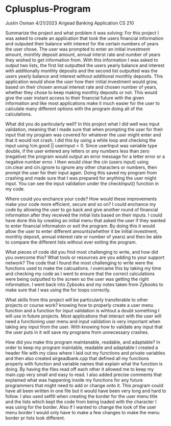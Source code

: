 # Cplusplus-Program
Justin Osman
4/21/2023
Airgead Banking Application
CS 210


Summarize the project and what problem it was solving:
For this project I was asked to create an application that took the users financial information and outputed their balance with interest for the certain numbers of years the user chose. The user was prompted to enter an initial investment amount, monthly deposit amount, annual interst rate and number of years they wished to get information from. With this information I was asked to output two lists, the first list outputted the users yearly balance and interest with additionally monthly deposits and the second list outputted was the users yearly balance and interest without additional monthly deposits. This application would show the user how their initial investment would grow, based on their chosen annual interest rate and chosen number of years, whether they chose to keep making monthly deposits or not. This would give the user instant access to their financial future with the given information and like most applications make it much easier for the user to calculate many different options with the program doing all of the calculations.

What did you do paritcularly well?
In this project what I did well was input validation, meaning that I made sure that when prompting the user for their input that my program was covered for whatever the user might enter and that it would not crash. I did this by using a while loop and checking the input using !cin.good || userinput < 0. Since userInput was variable type double, if the user entered any letters or any numbers less than zero (negative) the program would output an error message for a letter error or a negative number error. I then would clear the cin (users input) using cin.clear and cin.ignore to ignore any other characters or numbers, then prompt the user for their input again. Doing this saved my program from crashing and made sure that I was prepared for anything the user might input. You can see the input validation under the checkInput() function in my code.

Where could you enchance your code? How would these improvements make your code more efficient, secure and so on?
I could enchance my code by allowing the user to go back and give another round of financial information after they received the initial lists based on their inputs. I could have done this by creating an initial menu that asked the user if they wanted to enter financial informatoin or exit the program. By doing this it would allow the user to enter different amounts(whether it be initial investment, monthly deposit, annual interest rate or number of years) and then be able to compare the different lists without ever exiting the program.

What pieces of code did you find most challenging to write, and how did you overcome this? What tools or resources are you adding to your support network?
The code that I found the most challenging to write were the functions used to make the calcuations. I overcame this by taking my time and checking my code as I went to ensure that the correct calculations were being outputted to the screen so the user was getting the right information. I went back into Zybooks and my notes taken from Zybooks to make sure that I was using the for loops correctly.

What skills from this project will be particularly transferable to other projects or course work?
knowing how to properly create a user menu function and a function for input validation is wihtout a doubt something I will use in future projects. Most applications that interact with the user will need a functioning user menu and input validation is very important when taking any input from the user. With knowing how to validate any input that the user puts in it will save my programs from unnecessary crashes.

How did you make this program maintanable, readable, and adaptable?
In order to keep my program maintable, readable and adaptable I created a header file with my class where I laid out my functions and private variables and then also created airgeadbank.cpp that defined all my functions properly with function and variable names that explain what the function is doing. By having the files read off each other it allowed me to keep my main.cpp very small and easy to read. I also added precise comments that explained what was happening inside my functions for any future programmers that might need to add or change onto it. This program could have all been written in one file but it would have been very long and hard to follow. I also used setfill when creating the border for the user menu title and the lists which kept the code from being loaded with the character I was using for the border. Also if I wanted to change the look of the user menu border I would only have to make a few changes to make the menu border pr lists look different. 


